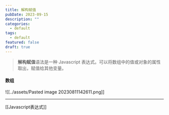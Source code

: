 ```yaml
---
title: 解构赋值
pubDate: 2023-09-15
description: ""
categories:
  - default
tags:
  - default
featured: false
draft: true
---
```

> **解构赋值**语法是一种 Javascript 表达式。可以将数组中的值或对象的属性取出，赋值给其他变量。

#### 数组

![[../assets/Pasted image 20230811142611.png]]

---

[[Javascript表达式]]
